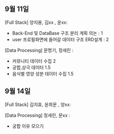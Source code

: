 ﻿## 9월 11일 

[Full Stack] 
양지용, 김xx , 윤xx:
- Back-End 및 DataBase 구조 분리 계획 의논 : 1
- user 프로필화면에 들어갈 데이터 구조 ERD설계 : 2

[Data Processing]
문명기, 정세린 : 
- 커뮤니티 데이터 수집 2
- 궁합,상극 데이터 1.5
- 음식별 영양 성분 데이터 수집 1.5

## 9월 14일 

[Full Stack] 
김지효, 윤희문 , 양xx:

[Data Processing]
정세린, 문xx : 

- 궁합 이유 모으기